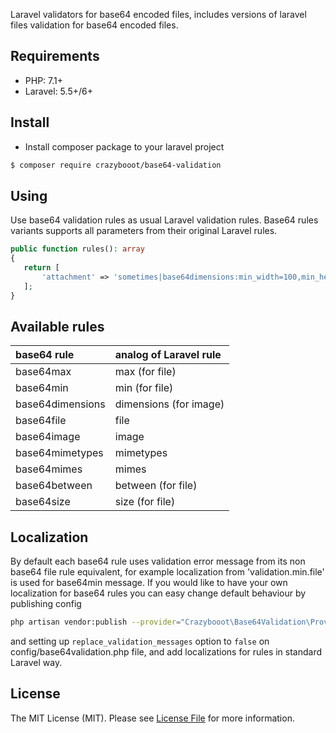 Laravel validators for base64 encoded files, includes versions of laravel files validation for base64 encoded files.

## Requirements

* PHP: 7.1+
* Laravel: 5.5+/6+

## Install

* Install composer package to your laravel project
``` bash
$ composer require crazybooot/base64-validation
```

## Using
Use base64 validation rules as usual Laravel validation rules. Base64 rules variants supports all parameters from their original Laravel rules.
 ```php
public function rules(): array
{
    return [
        'attachment' => 'sometimes|base64dimensions:min_width=100,min_height=200',
    ];
}
```
## Available rules
| base64 rule          | analog of Laravel rule|
|:---------------------|:----------------------|
| base64max            | max (for file)        |
| base64min            | min (for file)        |
| base64dimensions     | dimensions (for image)|
| base64file           | file                  |
| base64image          | image                 |
| base64mimetypes      | mimetypes             |
| base64mimes          | mimes                 |
| base64between        | between (for file)    |
| base64size           | size (for file)       |

## Localization
By default each base64 rule uses validation error message
from its non base64 file rule equivalent, for example localization from 'validation.min.file'
is used for base64min message.
If you would like to have your own localization for base64 rules you can easy change default behaviour
by publishing config
```bash
php artisan vendor:publish --provider="Crazybooot\Base64Validation\Providers\ServiceProvider" --tag=config
```
and setting up `replace_validation_messages` option to `false` on config/base64validation.php file, 
and add localizations for rules in standard Laravel way.

## License

The MIT License (MIT). Please see [License File](LICENSE.MD) for more information.







